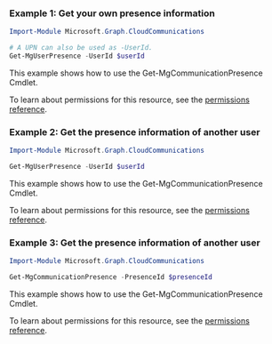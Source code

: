 ### Example 1: Get your own presence information

```powershellImport-Module Microsoft.Graph.CloudCommunications

# A UPN can also be used as -UserId.
Get-MgUserPresence -UserId $userId
```
This example shows how to use the Get-MgCommunicationPresence Cmdlet.
To learn about permissions for this resource, see the [permissions reference](/graph/permissions-reference).

### Example 2: Get the presence information of another user

```powershellImport-Module Microsoft.Graph.CloudCommunications

Get-MgUserPresence -UserId $userId
```
This example shows how to use the Get-MgCommunicationPresence Cmdlet.
To learn about permissions for this resource, see the [permissions reference](/graph/permissions-reference).

### Example 3: Get the presence information of another user

```powershellImport-Module Microsoft.Graph.CloudCommunications

Get-MgCommunicationPresence -PresenceId $presenceId
```
This example shows how to use the Get-MgCommunicationPresence Cmdlet.
To learn about permissions for this resource, see the [permissions reference](/graph/permissions-reference).

